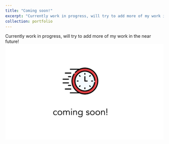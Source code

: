 ```yaml
---
title: "Coming soon!"
excerpt: "Currently work in progress, will try to add more of my work in the near future!<br/><img src='/images/Coming-Soon.png'>"
collection: portfolio
---
```

Currently work in progress, will try to add more of my work in the near future!<br/><img src='/images/Coming-Soon.png'>